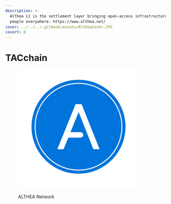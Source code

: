 ```yaml
---
description: >-
  Althea L1 is the settlement layer bringing open-access infrastructure to
  people everywhere. https://www.althea.net/
cover: ../../../.gitbook/assets/AltheaCover.JPG
coverY: 0
---
```


# TACchain

<figure><img src="../../../.gitbook/assets/althea.png" alt="" width="375"><figcaption><p>ALTHEA Network</p></figcaption></figure>
